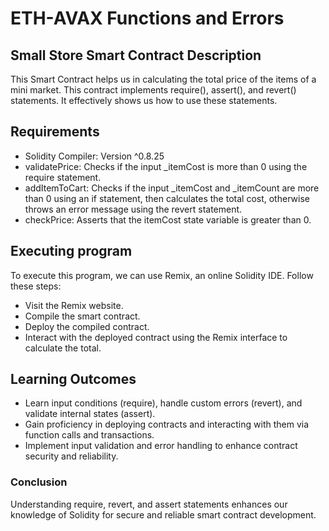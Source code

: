 # ETH-AVAX Functions and Errors

## Small Store Smart Contract Description
This Smart Contract helps us in calculating the total price of the items of a mini market. This contract implements require(), assert(), and revert() statements. It effectively shows us how to use these statements.


## Requirements
- Solidity Compiler: Version ^0.8.25
- validatePrice: Checks if the input _itemCost is more than 0 using the require statement.
- addItemToCart: Checks if the input _itemCost and _itemCount are more than 0 using an if statement, then calculates the total cost, otherwise throws an error message using the revert statement.
- checkPrice: Asserts that the itemCost state variable is greater than 0.


## Executing program
To execute this program, we can use Remix, an online Solidity IDE. Follow these steps:
- Visit the Remix website.
- Compile the smart contract.
- Deploy the compiled contract.
- Interact with the deployed contract using the Remix interface to calculate the total.

## Learning Outcomes
- Learn input conditions (require), handle custom errors (revert), and validate internal states (assert).
- Gain proficiency in deploying contracts and interacting with them via function calls and transactions.
- Implement input validation and error handling to enhance contract security and reliability.


### Conclusion
Understanding require, revert, and assert statements enhances our knowledge of Solidity for secure and reliable smart contract development.
